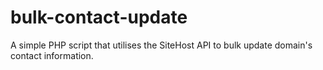 # bulk-contact-update
A simple PHP script that utilises the SiteHost API to bulk update domain's contact information.
